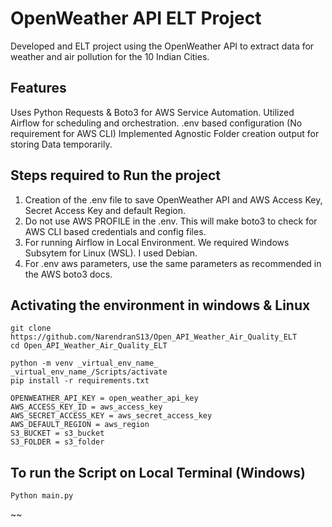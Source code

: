 # OpenWeather API ELT Project
Developed and ELT project using the OpenWeather API to extract data for weather and air pollution for the 10 Indian Cities.

## Features
Uses Python Requests & Boto3 for AWS Service Automation.
Utilized Airflow for scheduling and orchestration.
.env based configuration (No requirement for AWS CLI)
Implemented Agnostic Folder creation output for storing Data temporarily.

## Steps required to Run the project
1. Creation of the .env file to save OpenWeather API and AWS Access Key, Secret Access Key and default Region.
2. Do not use AWS PROFILE in the .env. This will make boto3 to check for AWS CLI based credentials and config files.
3. For running Airflow in Local Environment. We required Windows Subsytem for Linux (WSL). I used Debian.
4. For .env aws parameters, use the same parameters as recommended in the AWS boto3 docs.

## Activating the environment in windows & Linux
``` terminal
git clone https://github.com/NarendranS13/Open_API_Weather_Air_Quality_ELT
cd Open_API_Weather_Air_Quality_ELT
```

``` terminal
python -m venv _virtual_env_name_
_virtual_env_name_/Scripts/activate
pip install -r requirements.txt
```

``` .env
OPENWEATHER_API_KEY = open_weather_api_key
AWS_ACCESS_KEY_ID = aws_access_key
AWS_SECRET_ACCESS_KEY = aws_secret_access_key
AWS_DEFAULT_REGION = aws_region
S3_BUCKET = s3_bucket
S3_FOLDER = s3_folder
```

## To run the Script on Local Terminal (Windows)

``` terminal
Python main.py
```
~~
